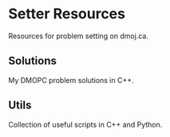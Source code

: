 # Setter Resources
Resources for problem setting on dmoj.ca.

## Solutions
My DMOPC problem solutions in C++.

## Utils
Collection of useful scripts in C++ and Python.

